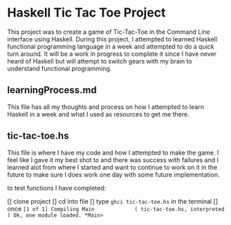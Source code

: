 # Haskell Tic Tac Toe Project

This project was to create a game of Tic-Tac-Toe in the Command Line interface using Haskell.
During this project, I attempted to learned Haskell functional programming language in a week and attempted to do a quick turn around. It will be a work in progress to complete it since I have never heard of Haskell but will attempt to switch gears with my brain to understand functional programming.

## learningProcess.md
This file has all my thoughts and process on how I attempted to learn Haskell in a week and what I used as resources to get me there.

## tic-tac-toe.hs
This file is where I have my code and how I attempted to make the game. I feel like I gave it my best shot to and there was success with failures and I learned alot from where I started and want to continue to work on it in the future to make sure I does work one day with some future implementation.

to test functions I have completed:

[] clone project
[] cd into file
[] type ```ghci tic-tac-toe.hs``` in the terminal
[] once ```[1 of 1] Compiling Main             ( tic-tac-toe.hs, interpreted )
Ok, one module loaded.
*Main> ```
